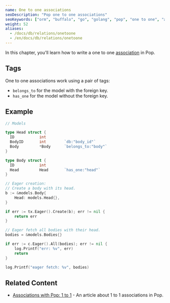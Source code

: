 ```yaml
---
name: One to one associations
seoDescription: "Pop one to one associations"
seoKeywords: ["orm", "buffalo", "go", "golang", "pop", "one to one", "associations"]
weight: 52
aliases:
  - /docs/db/relations/onetoone
  - /en/docs/db/relations/onetoone
---
```

In this chapter, you'll learn how to write a one to one [association](/en/docs/db/relations/) in Pop.

## Tags

One to one associations work using a pair of tags:
* `belongs_to` for the model with the foreign key.
* `has_one` for the model without the foreign key.

## Example

```go
// Models

type Head struct {
  ID           int
  BodyID       int        `db:"body_id"`
  Body         *Body      `belongs_to:"body"`
}

type Body struct {
  ID           int
  Head         Head       `has_one:"head"`
}
```

```go
// Eager creation:
// Create a body with its head.
b := &models.Body{
    Head: models.Head{},
}

if err := tx.Eager().Create(b); err != nil {
    return err
}
```

```go
// Eager fetch all bodies with their head.
bodies = &models.Bodies{}

if err := c.Eager().All(bodies); err != nil {
    log.Printf("err: %v", err)
    return
}

log.Printf("eager fetch: %v", bodies)
```

## Related Content

* [Associations with Pop: 1 to 1](https://blog.gobuffalo.io/associations-with-pop-1-to-1-592f02e2bdd8) - An article about 1 to 1 associations in Pop.

